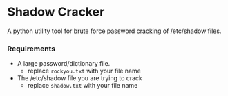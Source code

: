 # Shadow Cracker

A python utility tool for brute force password cracking of /etc/shadow files.

### Requirements
* A large password/dictionary file.
    * replace `rockyou.txt` with your file name
* The /etc/shadow file you are trying to crack
    * replace `shadow.txt` with your file name
